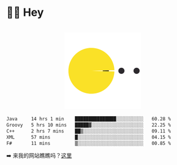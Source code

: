 
# 👋🏻 Hey
<div align="center">
	<br>
	<img src="https://raw.githubusercontent.com/Aniket965/Aniket965/master/pacman.svg?sanitize=true" width="200" height="200">
	<br>
</div>

<!--START_SECTION:waka-->
```text
Java     14 hrs 1 min    ███████████████░░░░░░░░░░   60.28 % 
Groovy   5 hrs 10 mins   █████▓░░░░░░░░░░░░░░░░░░░   22.25 % 
C++      2 hrs 7 mins    ██▒░░░░░░░░░░░░░░░░░░░░░░   09.11 % 
XML      57 mins         █░░░░░░░░░░░░░░░░░░░░░░░░   04.15 % 
F#       11 mins         ▒░░░░░░░░░░░░░░░░░░░░░░░░   00.85 % 
```
<!--END_SECTION:waka-->

 ➡️  来我的网站瞧瞧吗？[这里](https://www.shaolongfei.com)
